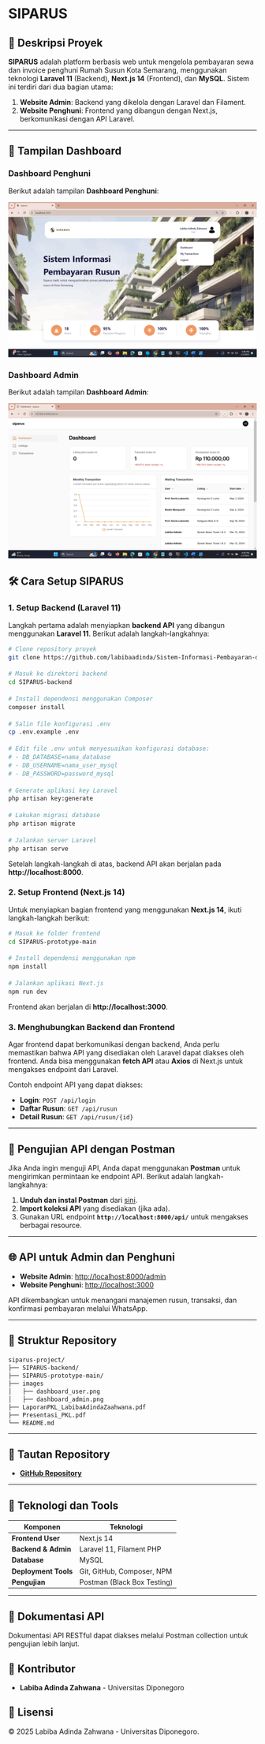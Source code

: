 # SIPARUS

## 📌 **Deskripsi Proyek**
**SIPARUS** adalah platform berbasis web untuk mengelola pembayaran sewa dan invoice penghuni Rumah Susun Kota Semarang, menggunakan teknologi **Laravel 11** (Backend), **Next.js 14** (Frontend), dan **MySQL**. Sistem ini terdiri dari dua bagian utama:
1. **Website Admin**: Backend yang dikelola dengan Laravel dan Filament.
2. **Website Penghuni**: Frontend yang dibangun dengan Next.js, berkomunikasi dengan API Laravel.

---
## 📸 **Tampilan Dashboard**

### **Dashboard Penghuni**
Berikut adalah tampilan **Dashboard Penghuni**:

![Dashboard Penghuni](images/dashboard_user.png)

### **Dashboard Admin**
Berikut adalah tampilan **Dashboard Admin**:

![Dashboard Admin](images/dashboard_admin.png)

## 🛠 **Cara Setup SIPARUS**

### **1. Setup Backend (Laravel 11)**
Langkah pertama adalah menyiapkan **backend API** yang dibangun menggunakan **Laravel 11**. Berikut adalah langkah-langkahnya:

```bash
# Clone repository proyek
git clone https://github.com/labibaadinda/Sistem-Informasi-Pembayaran-dan-Pengelolaan-Rusun-Kota-Semarang.git

# Masuk ke direktori backend
cd SIPARUS-backend

# Install dependensi menggunakan Composer
composer install

# Salin file konfigurasi .env
cp .env.example .env

# Edit file .env untuk menyesuaikan konfigurasi database:
# - DB_DATABASE=nama_database
# - DB_USERNAME=nama_user_mysql
# - DB_PASSWORD=password_mysql

# Generate aplikasi key Laravel
php artisan key:generate

# Lakukan migrasi database
php artisan migrate

# Jalankan server Laravel
php artisan serve
```

Setelah langkah-langkah di atas, backend API akan berjalan pada **http://localhost:8000**.

### **2. Setup Frontend (Next.js 14)**
Untuk menyiapkan bagian frontend yang menggunakan **Next.js 14**, ikuti langkah-langkah berikut:

```bash
# Masuk ke folder frontend
cd SIPARUS-prototype-main

# Install dependensi menggunakan npm
npm install

# Jalankan aplikasi Next.js
npm run dev
```

Frontend akan berjalan di **http://localhost:3000**.

### **3. Menghubungkan Backend dan Frontend**
Agar frontend dapat berkomunikasi dengan backend, Anda perlu memastikan bahwa API yang disediakan oleh Laravel dapat diakses oleh frontend. Anda bisa menggunakan **fetch API** atau **Axios** di Next.js untuk mengakses endpoint dari Laravel.

Contoh endpoint API yang dapat diakses:
- **Login**: `POST /api/login`
- **Daftar Rusun**: `GET /api/rusun`
- **Detail Rusun**: `GET /api/rusun/{id}`

---

## 🔎 **Pengujian API dengan Postman**
Jika Anda ingin menguji API, Anda dapat menggunakan **Postman** untuk mengirimkan permintaan ke endpoint API. Berikut adalah langkah-langkahnya:

1. **Unduh dan instal Postman** dari [sini](https://www.postman.com/).
2. **Import koleksi API** yang disediakan (jika ada).
3. Gunakan URL endpoint **`http://localhost:8000/api/`** untuk mengakses berbagai resource.

---

## 🌐 **API untuk Admin dan Penghuni**
- **Website Admin**: [http://localhost:8000/admin](http://localhost:8000/admin)
- **Website Penghuni**: [http://localhost:3000](http://localhost:3000)

API dikembangkan untuk menangani manajemen rusun, transaksi, dan konfirmasi pembayaran melalui WhatsApp.

---

## 📂 **Struktur Repository**
```
siparus-project/
├── SIPARUS-backend/   
├── SIPARUS-prototype-main/   
├── images
│   ├── dashboard_user.png
│   ├── dashboard_admin.png
├── LaporanPKL_LabibaAdindaZaahwana.pdf   
├── Presentasi_PKL.pdf
└── README.md

```

---

## 🔗 **Tautan Repository**
- **[GitHub Repository](https://github.com/labibaadinda/Sistem-Informasi-Pembayaran-dan-Pengelolaan-Rusun-Kota-Semarang)**

---

## 📝 **Teknologi dan Tools**
| Komponen             | Teknologi                              |
|----------------------|----------------------------------------|
| **Frontend User**    | Next.js 14                             |
| **Backend & Admin**  | Laravel 11, Filament PHP               |
| **Database**         | MySQL                                  |
| **Deployment Tools** | Git, GitHub, Composer, NPM             |
| **Pengujian**        | Postman (Black Box Testing)            |

---

## 📖 **Dokumentasi API**
Dokumentasi API RESTful dapat diakses melalui Postman collection untuk pengujian lebih lanjut.


## 👥 Kontributor
- **Labiba Adinda Zahwana** - Universitas Diponegoro

## 📌 Lisensi
© 2025 Labiba Adinda Zahwana - Universitas Diponegoro.
